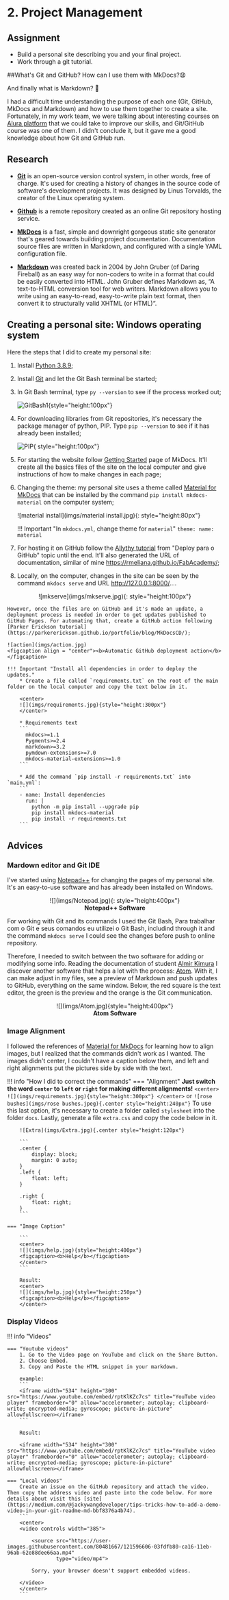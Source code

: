 # 2. Project Management

## Assignment

* Build a personal site describing you and your final project.
* Work through a git tutorial.

##What's Git and GitHub? How can I use them with MkDocs?:anguished:

And finally what is Markdown? :eyes:

I had a difficult time understanding the purpose of each one (Git, GitHub, MkDocs and Markdown) and how to use them together to create a site.
Fortunately, in my work team, we were talking about interesting courses on [Alura platform](https://www.alura.com.br/) that we could take to improve our skills, and Git/GitHub course was one of them. I didn't conclude it, but it gave me a good knowledge about how Git and GitHub run.

## Research

* [**Git**](https://blog.betrybe.com/tecnologia/git-e-github/) is an open-source version control system, in other words, free of charge. It's used for creating a history of changes in the source code of software's development projects. It was designed by Linus Torvalds, the creator of the Linux operating system.

* [**Github**](https://blog.betrybe.com/tecnologia/git-e-github/) is a remote repository created as an online Git repository hosting service.

* [**MkDocs**](https://www.mkdocs.org/) is a fast, simple and downright gorgeous static site generator that's geared towards building project documentation. Documentation source files are written in Markdown, and configured with a single YAML configuration file.

* [**Markdown**](https://blog.bit.ai/what-is-markdown/) was created back in 2004 by John Gruber (of Daring Fireball) as an easy way for non-coders to write in a format that could be easily converted into HTML. John Gruber defines Markdown as, “A text-to-HTML conversion tool for web writers. Markdown allows you to write using an easy-to-read, easy-to-write plain text format, then convert it to structurally valid XHTML (or HTML)“.

## Creating a personal site: **Windows operating system**

Here the steps that I did to create my personal site:

1. Install [Python 3.8.9](https://www.python.org/downloads/);

2. Install [Git](https://git-scm.com/downloads) and let the Git Bash terminal be started;

3. In Git Bash terminal, type `py --version` to see if the process worked out;


    ![GitBash1](imgs/GitBash1.jpg){style="height:100px"}


4. For downloading libraries from Git repositories, it's necessary the package manager of python, PIP. Type `pip --version` to see if it has already been installed;

    ![PIP](imgs/PIP.jpg){ style="height:100px"}

5. For starting the website follow [Getting Started](https://www.mkdocs.org/getting-started/) page of MkDocs. It'll create all the basics files of the site on the local computer and give instructions of how to make changes in each page;

6. Changing the theme: my personal site uses a theme called [Material for MkDocs](https://squidfunk.github.io/mkdocs-material/) that can be installed by the command `pip install mkdocs-material` on the computer system;

    <left>
    ![material install](imgs/material install.jpg){: style="height:80px"}
    </left>

    !!! Important "In `mkdocs.yml`, change theme for `material`"
        ```
        theme:
          name: material
        ```

7. For hosting it on GitHub follow the [Allythy tutorial](https://allythy.github.io/como-criar-documentacao-com-mkdocs) from "Deploy para o GitHub" topic until the end. It'll also generated the URL of documentation, similar of mine https://rmeliana.github.io/FabAcademy/;

8. Locally, on the computer, changes in the site can be seen by the command `mkdocs serve` and URL http://127.0.0.1:8000/....
<center>
![mkserve](imgs/mkserve.jpg){: style="height:100px"}
</center>

    However, once the files are on GitHub and it's made an update, a deployment process is needed in order to get updates published to GitHub Pages. For automating that, create a GitHub action following [Parker Erickson tutorial](https://parkererickson.github.io/portfolio/blog/MkDocsCD/);

    ![action](imgs/action.jpg)
    <figcaption align = "center"><b>Automatic GitHub deployment action</b></figcaption>

    !!! Important "Install all dependencies in order to deploy the updates."
        * Create a file called `requirements.txt` on the root of the main folder on the local computer and copy the text below in it.

        <center>
        ![](imgs/requirements.jpg){style="height:300px"}
        </center>

        * Requirements text
        ```
          mkdocs>=1.1
          Pygments>=2.4
          markdown>=3.2
          pymdown-extensions>=7.0
          mkdocs-material-extensions>=1.0
        ```

        * Add the command `pip install -r requirements.txt` into `main.yml`:
        ```
        - name: Install dependencies
          run: |
            python -m pip install --upgrade pip
            pip install mkdocs-material
            pip install -r requirements.txt
        ```    

## Advices

### Mardown editor and Git IDE

I've started using [Notepad++](https://notepad-plus-plus.org/downloads/) for changing the pages of my personal site. It's an easy-to-use software and has already been installed on Windows.

<center>
![](imgs/Notepad.jpg){: style="height:400px"}
<figcaption><b>Notepad++ Software</b></figcaption>
</center>

For working with Git and its commands I used the Git Bash, Para trabalhar com o Git e seus comandos eu utilizei o Git Bash, includind through it and the command `mkdocs serve` I could see the changes before push to online repository.

Therefore, I needed to switch between the two software for adding or modifying some info. Reading the documentation of student [Almir Kimura](http://fabacademy.org/2021/labs/insper/students/almir-kimurajunior/assignments/week02/) I discover another software that helps a lot with the process: [Atom](https://atom.io/). With it, I can make adjust in my files, see a preview of Markdown and push updates to GitHub, everything on the same window. Below, the red square is the text editor, the green is the preview and the orange is the Git communication.

<center>
![](imgs/Atom.jpg){style="height:400px"}
<figcaption><b>Atom Software</b></figcaption>
</center>

### Image Alignment

I followed the references of [Material for MkDocs](https://squidfunk.github.io/mkdocs-material/reference/images/) for learning how to align images, but I realized that the commands didn't work as I wanted. The images didn't center, I couldn't have a caption below them, and left and right alignments put the pictures side by side with the text.

!!! info "How I did to correct the commands"
    === "Alignment"
        **Just switch the word `center` to `left` or `right` for making different alignments!**
        ```
        <center>
        ![](imgs/requirements.jpg){style="height:300px"}
        </center>
        ```
        or
        ```
        ![rose bushes](imgs/rose bushes.jpeg){.center style="height:240px"}
        ```
        To use this last option, it's necessary to create a folder called `stylesheet` into the folder `docs`. Lastly, generate a file `extra.css` and copy the code below in it.

        ![Extra](imgs/Extra.jpg){.center style="height:120px"}

        ```
        .center {
            display: block;
            margin: 0 auto;
        }
        .left {
            float: left;
        }

        .right {
            float: right;
        }
        ```

    === "Image Caption"

        ```
        <center>
        ![](imgs/help.jpg){style="height:400px"}
        <figcaption><b>Help</b></figcaption>
        </center>
        ```

        Result:
        <center>
        ![](imgs/help.jpg){style="height:250px"}
        <figcaption><b>Help</b></figcaption>
        </center>

### Display Videos

!!! info "Videos"

    === "Youtube videos"
        1. Go to the Video page on YouTube and click on the Share Button.
        2. Choose Embed.
        3. Copy and Paste the HTML snippet in your markdown.

        example:
        ```
        <iframe width="534" height="300" src="https://www.youtube.com/embed/rptKlKZc7cs" title="YouTube video player" frameborder="0" allow="accelerometer; autoplay; clipboard-write; encrypted-media; gyroscope; picture-in-picture" allowfullscreen></iframe>
        ```

        Result:

        <iframe width="534" height="300" src="https://www.youtube.com/embed/rptKlKZc7cs" title="YouTube video player" frameborder="0" allow="accelerometer; autoplay; clipboard-write; encrypted-media; gyroscope; picture-in-picture" allowfullscreen></iframe>

    === "Local videos"
        Create an issue on the GitHub repository and attach the video. Then copy the address video and paste into the code below. For more details about visit this [site](https://medium.com/@jackywangdeveloper/tips-tricks-how-to-add-a-demo-video-in-your-git-readme-md-bbf8376a4b74).
        ```
        <center>
        <video controls width="385">

            <source src="https://user-images.githubusercontent.com/80481667/121596606-03fdfb80-ca16-11eb-96ab-62e88dee66aa.mp4"
                    type="video/mp4">

            Sorry, your browser doesn't support embedded videos.

        </video>
        </center>
        ```
